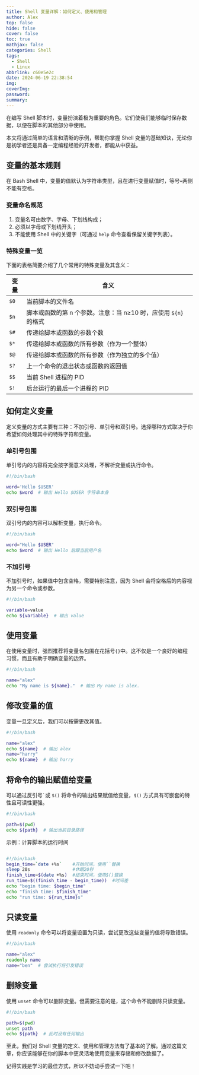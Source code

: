 ```yaml
---
title: Shell 变量详解：如何定义、使用和管理
author: Alex
top: false
hide: false
cover: false
toc: true
mathjax: false
categories: Shell
tags:
  - Shell
  - Linux
abbrlink: c60e5e2c
date: 2024-06-19 22:38:54
img:
coverImg:
password:
summary:
---
```


在编写 Shell 脚本时，变量扮演着极为重要的角色。它们使我们能够临时保存数据，以便在脚本的其他部分中使用。

本文将通过简单的语言和清晰的示例，帮助你掌握 Shell 变量的基础知诀，无论你是初学者还是具备一定编程经验的开发者，都能从中获益。

## 变量的基本规则

在 Bash Shell 中，变量的值默认为字符串类型，且在进行变量赋值时，等号`=`两侧不能有空格。

### 变量命名规范

1. 变量名可由数字、字母、下划线构成；
2. 必须以字母或下划线开头；
3. 不能使用 Shell 中的关键字（可通过 `help` 命令查看保留关键字列表）。

### 特殊变量一览

下面的表格简要介绍了几个常用的特殊变量及其含义：

| 变量   | 含义 |
| ------ | ---- |
| `$0`   | 当前脚本的文件名 |
| `$n`   | 脚本或函数的第 n 个参数。注意：当 n≥10 时，应使用 `${n}` 的格式 |
| `$#`   | 传递给脚本或函数的参数个数 |
| `$*`   | 传递给脚本或函数的所有参数（作为一个整体） |
| `$@`   | 传递给脚本或函数的所有参数（作为独立的多个值）|
| `$?`   | 上一个命令的退出状态或函数的返回值 |
| `$$`   | 当前 Shell 进程的 PID |
| `$!`   | 后台运行的最后一个进程的 PID |

## 如何定义变量

定义变量的方式主要有三种：不加引号、单引号和双引号。选择哪种方式取决于你希望如何处理其中的特殊字符和变量。

### 单引号包围

单引号内的内容将完全按字面意义处理，不解析变量或执行命令。

```bash
#!/bin/bash

word='Hello $USER'
echo $word  # 输出 Hello $USER 字符串本身
```

### 双引号包围

双引号内的内容可以解析变量，执行命令。

```bash
#!/bin/bash

word="Hello $USER"
echo $word  # 输出 Hello 后跟当前用户名
```

### 不加引号

不加引号时，如果值中包含空格，需要特别注意，因为 Shell 会将空格后的内容视为另一个命令或参数。

```bash
#!/bin/bash

variable=value
echo ${variable}  # 输出 value
```

## 使用变量

在使用变量时，强烈推荐将变量名包围在花括号`{}`中。这不仅是一个良好的编程习惯，而且有助于明确变量的边界。

```bash
#!/bin/bash

name="alex"
echo "My name is ${name}."  # 输出 My name is alex.
```

## 修改变量的值

变量一旦定义后，我们可以按需更改其值。

```bash
#!/bin/bash

name="alex"
echo ${name}  # 输出 alex
name="harry"
echo ${name}  # 输出 harry
```

## 将命令的输出赋值给变量

可以通过反引号`` ` ``或 `$()` 将命令的输出结果赋值给变量，`$()` 方式具有可嵌套的特性且可读性更强。

```bash
#!/bin/bash

path=$(pwd)
echo ${path}  # 输出当前目录路径
```

示例：计算脚本的运行时间

```bash

#!/bin/bash
begin_time=`date +%s`    #开始时间，使用``替换
sleep 20s                #休眠20秒
finish_time=$(date +%s)  #结束时间，使用$()替换
run_time=$((finish_time - begin_time))  #时间差
echo "begin time: $begin_time"
echo "finish time: $finish_time"
echo "run time: ${run_time}s"

```

## 只读变量

使用 `readonly` 命令可以将变量设置为只读，尝试更改这些变量的值将导致错误。

```bash
#!/bin/bash

name="alex"
readonly name
name="ben"  # 尝试执行将引发错误
```

## 删除变量

使用 `unset` 命令可以删除变量。但需要注意的是，这个命令不能删除只读变量。

```bash
#!/bin/bash

path=$(pwd)
unset path
echo ${path}  # 此时没有任何输出
```

至此，我们对 Shell 变量的定义、使用和管理方法有了基本的了解。通过这篇文章，你应该能够在你的脚本中更灵活地使用变量来存储和修改数据了。

记得实践是学习的最佳方式，所以不妨动手尝试一下吧！